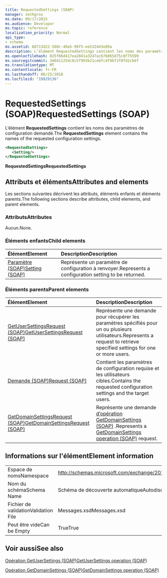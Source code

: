 ```yaml
---
title: RequestedSettings (SOAP)
manager: sethgros
ms.date: 09/17/2015
ms.audience: Developer
ms.topic: reference
localization_priority: Normal
api_type:
- schema
ms.assetid: 8d713d22-580c-49a5-99f5-ee532443e89a
description: L’élément RequestedSettings contient les noms des paramètres de configuration demandé.
ms.openlocfilehash: 025f86d417ea2041a3247ac67b065d75c8f75599
ms.sourcegitcommit: 34041125dc8c5f993b21cebfc4f8b72f0fd2cb6f
ms.translationtype: MT
ms.contentlocale: fr-FR
ms.lasthandoff: 06/25/2018
ms.locfileid: "19829136"
---
```

# <a name="requestedsettings-soap"></a><span data-ttu-id="36673-103">RequestedSettings (SOAP)</span><span class="sxs-lookup"><span data-stu-id="36673-103">RequestedSettings (SOAP)</span></span>

<span data-ttu-id="36673-104">L’élément **RequestedSettings** contient les noms des paramètres de configuration demandé.</span><span class="sxs-lookup"><span data-stu-id="36673-104">The **RequestedSettings** element contains the names of the requested configuration settings.</span></span> 
  
```XML
<RequestedSettings>
   <Setting/>
</RequestedSettings>
```

 <span data-ttu-id="36673-105">**RequestedSettings**</span><span class="sxs-lookup"><span data-stu-id="36673-105">**RequestedSettings**</span></span>
## <a name="attributes-and-elements"></a><span data-ttu-id="36673-106">Attributs et éléments</span><span class="sxs-lookup"><span data-stu-id="36673-106">Attributes and elements</span></span>

<span data-ttu-id="36673-107">Les sections suivantes décrivent les attributs, éléments enfants et éléments parents.</span><span class="sxs-lookup"><span data-stu-id="36673-107">The following sections describe attributes, child elements, and parent elements.</span></span>
  
### <a name="attributes"></a><span data-ttu-id="36673-108">Attributs</span><span class="sxs-lookup"><span data-stu-id="36673-108">Attributes</span></span>

<span data-ttu-id="36673-109">Aucun.</span><span class="sxs-lookup"><span data-stu-id="36673-109">None.</span></span>
  
### <a name="child-elements"></a><span data-ttu-id="36673-110">Éléments enfants</span><span class="sxs-lookup"><span data-stu-id="36673-110">Child elements</span></span>

|<span data-ttu-id="36673-111">**Élément**</span><span class="sxs-lookup"><span data-stu-id="36673-111">**Element**</span></span>|<span data-ttu-id="36673-112">**Description**</span><span class="sxs-lookup"><span data-stu-id="36673-112">**Description**</span></span>|
|:-----|:-----|
|[<span data-ttu-id="36673-113">Paramètre (SOAP)</span><span class="sxs-lookup"><span data-stu-id="36673-113">Setting (SOAP)</span></span>](setting-soap.md) <br/> |<span data-ttu-id="36673-114">Représente un paramètre de configuration à renvoyer.</span><span class="sxs-lookup"><span data-stu-id="36673-114">Represents a configuration setting to be returned.</span></span>  <br/> |
   
### <a name="parent-elements"></a><span data-ttu-id="36673-115">Éléments parents</span><span class="sxs-lookup"><span data-stu-id="36673-115">Parent elements</span></span>

|<span data-ttu-id="36673-116">**Élément**</span><span class="sxs-lookup"><span data-stu-id="36673-116">**Element**</span></span>|<span data-ttu-id="36673-117">**Description**</span><span class="sxs-lookup"><span data-stu-id="36673-117">**Description**</span></span>|
|:-----|:-----|
|[<span data-ttu-id="36673-118">GetUserSettingsRequest (SOAP)</span><span class="sxs-lookup"><span data-stu-id="36673-118">GetUserSettingsRequest (SOAP)</span></span>](getusersettingsrequest-soap.md) <br/> |<span data-ttu-id="36673-119">Représente une demande pour récupérer les paramètres spécifiés pour un ou plusieurs utilisateurs.</span><span class="sxs-lookup"><span data-stu-id="36673-119">Represents a request to retrieve specified settings for one or more users.</span></span>  <br/> |
|[<span data-ttu-id="36673-120">Demande (SOAP)</span><span class="sxs-lookup"><span data-stu-id="36673-120">Request (SOAP)</span></span>](request-soap.md) <br/> |<span data-ttu-id="36673-121">Contient les paramètres de configuration requise et les utilisateurs cibles.</span><span class="sxs-lookup"><span data-stu-id="36673-121">Contains the requested configuration settings and the target users.</span></span>  <br/> |
|[<span data-ttu-id="36673-122">GetDomainSettingsRequest (SOAP)</span><span class="sxs-lookup"><span data-stu-id="36673-122">GetDomainSettingsRequest (SOAP)</span></span>](getdomainsettingsrequest-soap.md) <br/> |<span data-ttu-id="36673-123">Représente une demande [d’opération GetDomainSettings (SOAP)](getdomainsettings-operation-soap.md) .</span><span class="sxs-lookup"><span data-stu-id="36673-123">Represents a [GetDomainSettings operation (SOAP)](getdomainsettings-operation-soap.md) request.</span></span>  <br/> |
   
## <a name="element-information"></a><span data-ttu-id="36673-124">Informations sur l'élément</span><span class="sxs-lookup"><span data-stu-id="36673-124">Element information</span></span>

|||
|:-----|:-----|
|<span data-ttu-id="36673-125">Espace de noms</span><span class="sxs-lookup"><span data-stu-id="36673-125">Namespace</span></span>  <br/> |http://schemas.microsoft.com/exchange/2010/Autodiscover  <br/> |
|<span data-ttu-id="36673-126">Nom du schéma</span><span class="sxs-lookup"><span data-stu-id="36673-126">Schema Name</span></span>  <br/> |<span data-ttu-id="36673-127">Schéma de découverte automatique</span><span class="sxs-lookup"><span data-stu-id="36673-127">Autodiscover schema</span></span>  <br/> |
|<span data-ttu-id="36673-128">Fichier de validation</span><span class="sxs-lookup"><span data-stu-id="36673-128">Validation File</span></span>  <br/> |<span data-ttu-id="36673-129">Messages.xsd</span><span class="sxs-lookup"><span data-stu-id="36673-129">Messages.xsd</span></span>  <br/> |
|<span data-ttu-id="36673-130">Peut être vide</span><span class="sxs-lookup"><span data-stu-id="36673-130">Can be Empty</span></span>  <br/> |<span data-ttu-id="36673-131">True</span><span class="sxs-lookup"><span data-stu-id="36673-131">True</span></span>  <br/> |
   
## <a name="see-also"></a><span data-ttu-id="36673-132">Voir aussi</span><span class="sxs-lookup"><span data-stu-id="36673-132">See also</span></span>



[<span data-ttu-id="36673-133">Opération GetUserSettings (SOAP)</span><span class="sxs-lookup"><span data-stu-id="36673-133">GetUserSettings operation (SOAP)</span></span>](getusersettings-operation-soap.md)
  
[<span data-ttu-id="36673-134">Opération GetDomainSettings (SOAP)</span><span class="sxs-lookup"><span data-stu-id="36673-134">GetDomainSettings operation (SOAP)</span></span>](getdomainsettings-operation-soap.md)

